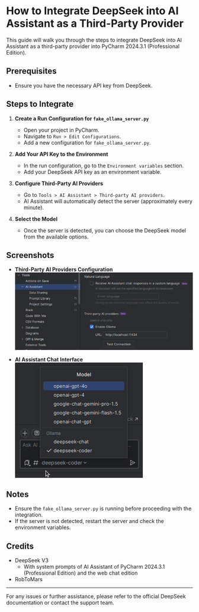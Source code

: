 # How to Integrate DeepSeek into AI Assistant as a Third-Party Provider

This guide will walk you through the steps to integrate DeepSeek into AI Assistant as a third-party provider into PyCharm 2024.3.1 (Professional Edition).

## Prerequisites
- Ensure you have the necessary API key from DeepSeek.

## Steps to Integrate

1. **Create a Run Configuration for `fake_ollama_server.py`**
    - Open your project in PyCharm.
    - Navigate to `Run > Edit Configurations`.
    - Add a new configuration for `fake_ollama_server.py`.

2. **Add Your API Key to the Environment**
    - In the run configuration, go to the `Environment variables` section.
    - Add your DeepSeek API key as an environment variable.

3. **Configure Third-Party AI Providers**
    - Go to `Tools > AI Assistant > Third-party AI providers`.
    - AI Assistant will automatically detect the server (approximately every minute).

4. **Select the Model**
    - Once the server is detected, you can choose the DeepSeek model from the available options.

## Screenshots

- **Third-Party AI Providers Configuration**  
  ![](./Tools-AI_Assistant_Third-party_AI_providers.png)

- **AI Assistant Chat Interface**  
  ![](./AI_Assistant_Chat.png)

## Notes
- Ensure the `fake_ollama_server.py` is running before proceeding with the integration.
- If the server is not detected, restart the server and check the environment variables.

## Credits
- DeepSeek V3
  - With system prompts of AI Assistant of PyCharm 2024.3.1 (Professional Edition) and the web chat edition
- RobToMars

---

For any issues or further assistance, please refer to the official DeepSeek documentation or contact the support team.
